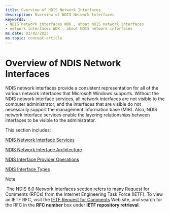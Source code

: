 ```yaml
---
title: Overview of NDIS Network Interfaces
description: Overview of NDIS Network Interfaces
keywords:
- NDIS network interfaces WDK , about NDIS network interfaces
- network interfaces WDK , about NDIS network interfaces
ms.date: 03/02/2023
ms.topic: concept-article
---
```


# Overview of NDIS Network Interfaces





NDIS network interfaces provide a consistent representation for all of the various network interfaces that Microsoft Windows supports. Without the NDIS network interface services, all network interfaces are not visible to the computer administrator, and the interfaces that are visible do not necessarily support the management information base (MIB). Also, NDIS network interface services enable the layering relationships between interfaces to be visible to the administrator.

This section includes:

[NDIS Network Interface Services](ndis-network-interface-services.md)

[NDIS Network Interface Architecture](ndis-network-interface-architecture.md)

[NDIS Interface Provider Operations](ndis-interface-provider-operations.md)

[NDIS Interface Types](ndis-interface-types.md)

> [!NOTE]
> The NDIS 6.0 Network Interfaces section refers to many Request for Comments (RFCs) from the Internet Engineering Task Force (IETF). To view an IETF RFC, visit the [IETF Request for Comments](https://go.microsoft.com/fwlink/p/?linkid=45661) Web site, and search for the RFC in the **RFC number** box under **IETF repository retrieval**.

 

 

 





